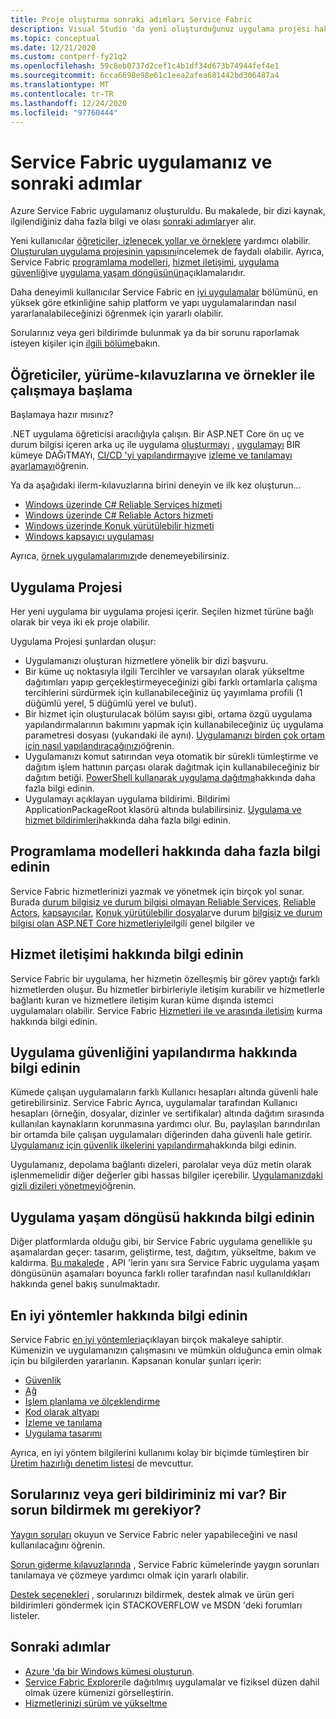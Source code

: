 ```yaml
---
title: Proje oluşturma sonraki adımları Service Fabric
description: Visual Studio 'da yeni oluşturduğunuz uygulama projesi hakkında bilgi edinin.  Öğreticileri kullanarak hizmetler oluşturmayı ve Service Fabric için hizmet geliştirme hakkında daha fazla bilgi edinin.
ms.topic: conceptual
ms.date: 12/21/2020
ms.custom: contperf-fy21q2
ms.openlocfilehash: 59c8eb0737d2cef1c4b1df34d673b74944fef4e1
ms.sourcegitcommit: 6cca6698e98e61c1eea2afea681442bd306487a4
ms.translationtype: MT
ms.contentlocale: tr-TR
ms.lasthandoff: 12/24/2020
ms.locfileid: "97760444"
---
```

# <a name="your-service-fabric-application-and-next-steps"></a>Service Fabric uygulamanız ve sonraki adımlar
Azure Service Fabric uygulamanız oluşturuldu. Bu makalede, bir dizi kaynak, ilgilendiğiniz daha fazla bilgi ve olası [sonraki adımlar](#next-steps)yer alır.

Yeni kullanıcılar [öğreticiler, izlenecek yollar ve örneklere](#get-started-with-tutorials-walk-throughs-and-samples) yardımcı olabilir. [Oluşturulan uygulama projesinin yapısını](#the-application-project)incelemek de faydalı olabilir. Ayrıca, Service Fabric [programlama modelleri](#learn-more-about-the-programming-models), [hizmet iletişimi](#learn-about-service-communication), [uygulama güvenliği](#learn-about-configuring-application-security)ve [uygulama yaşam döngüsünün](#learn-about-the-application-lifecycle)açıklamalarıdır.

Daha deneyimli kullanıcılar Service Fabric en [iyi uygulamalar](#learn-about-best-practices) bölümünü, en yüksek göre etkinliğine sahip platform ve yapı uygulamalarından nasıl yararlanalabileceğinizi öğrenmek için yararlı olabilir.

Sorularınız veya geri bildirimde bulunmak ya da bir sorunu raporlamak isteyen kişiler için [ilgili bölüme](#have-questions-or-feedback--need-to-report-an-issue)bakın.

## <a name="get-started-with-tutorials-walk-throughs-and-samples"></a>Öğreticiler, yürüme-kılavuzlarına ve örnekler ile çalışmaya başlama
Başlamaya hazır mısınız?  

.NET uygulama öğreticisi aracılığıyla çalışın. Bir ASP.NET Core ön uç ve durum bilgisi içeren arka uç ile uygulama [oluşturmayı](service-fabric-tutorial-create-dotnet-app.md) , [uygulamayı](service-fabric-tutorial-deploy-app-to-party-cluster.md) BIR kümeye DAĞıTMAYı, [CI/CD 'yi yapılandırmayı](service-fabric-tutorial-deploy-app-with-cicd-vsts.md)ve [izleme ve tanılamayı ayarlamayı](service-fabric-tutorial-monitoring-aspnet.md)öğrenin.

Ya da aşağıdaki ilerm-kılavuzlarına birini deneyin ve ilk kez oluşturun...
- [Windows üzerinde C# Reliable Services hizmeti](service-fabric-reliable-services-quick-start.md) 
- [Windows üzerinde C# Reliable Actors hizmeti](service-fabric-reliable-actors-get-started.md) 
- [Windows üzerinde Konuk yürütülebilir hizmeti](quickstart-guest-app.md) 
- [Windows kapsayıcı uygulaması](service-fabric-get-started-containers.md) 

Ayrıca, [örnek uygulamalarımızı](/samples/browse/?products=azure)de denemeyebilirsiniz.

## <a name="the-application-project"></a>Uygulama Projesi
Her yeni uygulama bir uygulama projesi içerir. Seçilen hizmet türüne bağlı olarak bir veya iki ek proje olabilir.

Uygulama Projesi şunlardan oluşur:

* Uygulamanızı oluşturan hizmetlere yönelik bir dizi başvuru.
* Bir küme uç noktasıyla ilgili Tercihler ve varsayılan olarak yükseltme dağıtımları yapıp gerçekleştirmeyeceğinizi gibi farklı ortamlarla çalışma tercihlerini sürdürmek için kullanabileceğiniz üç yayımlama profili (1 düğümlü yerel, 5 düğümlü yerel ve bulut).
* Bir hizmet için oluşturulacak bölüm sayısı gibi, ortama özgü uygulama yapılandırmalarının bakımını yapmak için kullanabileceğiniz üç uygulama parametresi dosyası (yukarıdaki ile aynı). [Uygulamanızı birden çok ortam için nasıl yapılandıracağınızı](service-fabric-manage-multiple-environment-app-configuration.md)öğrenin.
* Uygulamanızı komut satırından veya otomatik bir sürekli tümleştirme ve dağıtım işlem hattının parçası olarak dağıtmak için kullanabileceğiniz bir dağıtım betiği. [PowerShell kullanarak uygulama dağıtma](service-fabric-deploy-remove-applications.md)hakkında daha fazla bilgi edinin.
* Uygulamayı açıklayan uygulama bildirimi. Bildirimi ApplicationPackageRoot klasörü altında bulabilirsiniz. [Uygulama ve hizmet bildirimleri](service-fabric-application-model.md)hakkında daha fazla bilgi edinin.

## <a name="learn-more-about-the-programming-models"></a>Programlama modelleri hakkında daha fazla bilgi edinin
Service Fabric hizmetlerinizi yazmak ve yönetmek için birçok yol sunar.  Burada [durum bilgisiz ve durum bilgisi olmayan Reliable Services](service-fabric-reliable-services-introduction.md), [Reliable Actors](service-fabric-reliable-actors-introduction.md), [kapsayıcılar](service-fabric-containers-overview.md), [Konuk yürütülebilir dosyalar](service-fabric-guest-executables-introduction.md)ve durum [bilgisiz ve durum bilgisi olan ASP.NET Core hizmetleriyle](service-fabric-reliable-services-communication-aspnetcore.md)ilgili genel bilgiler ve

## <a name="learn-about-service-communication"></a>Hizmet iletişimi hakkında bilgi edinin
Service Fabric bir uygulama, her hizmetin özelleşmiş bir görev yaptığı farklı hizmetlerden oluşur. Bu hizmetler birbirleriyle iletişim kurabilir ve hizmetlerle bağlantı kuran ve hizmetlere iletişim kuran küme dışında istemci uygulamaları olabilir. Service Fabric [Hizmetleri ile ve arasında iletişim](service-fabric-connect-and-communicate-with-services.md) kurma hakkında bilgi edinin. 

## <a name="learn-about-configuring-application-security"></a>Uygulama güvenliğini yapılandırma hakkında bilgi edinin
Kümede çalışan uygulamaların farklı Kullanıcı hesapları altında güvenli hale getirebilirsiniz. Service Fabric Ayrıca, uygulamalar tarafından Kullanıcı hesapları (örneğin, dosyalar, dizinler ve sertifikalar) altında dağıtım sırasında kullanılan kaynakların korunmasına yardımcı olur. Bu, paylaşılan barındırılan bir ortamda bile çalışan uygulamaları diğerinden daha güvenli hale getirir.  [Uygulamanız için güvenlik ilkelerini yapılandırma](service-fabric-application-runas-security.md)hakkında bilgi edinin.

Uygulamanız, depolama bağlantı dizeleri, parolalar veya düz metin olarak işlenmemelidir diğer değerler gibi hassas bilgiler içerebilir. [Uygulamanızdaki gizli dizileri yönetmeyi](service-fabric-application-secret-management.md)öğrenin.

## <a name="learn-about-the-application-lifecycle"></a>Uygulama yaşam döngüsü hakkında bilgi edinin
Diğer platformlarda olduğu gibi, bir Service Fabric uygulama genellikle şu aşamalardan geçer: tasarım, geliştirme, test, dağıtım, yükseltme, bakım ve kaldırma. [Bu makalede](service-fabric-application-lifecycle.md) , API 'lerin yanı sıra Service Fabric uygulama yaşam döngüsünün aşamaları boyunca farklı roller tarafından nasıl kullanıldıkları hakkında genel bakış sunulmaktadır.

## <a name="learn-about-best-practices"></a>En iyi yöntemler hakkında bilgi edinin
Service Fabric [en iyi yöntemleri](./service-fabric-best-practices-overview.md)açıklayan birçok makaleye sahiptir. Kümenizin ve uygulamanızın çalışmasını ve mümkün olduğunca emin olmak için bu bilgilerden yararlanın.
Kapsanan konular şunları içerir:
* [Güvenlik](./service-fabric-best-practices-security.md)
* [Ağ](./service-fabric-best-practices-networking.md)
* [İşlem planlama ve ölçeklendirme](./service-fabric-best-practices-capacity-scaling.md)
* [Kod olarak altyapı](./service-fabric-best-practices-infrastructure-as-code.md)
* [İzleme ve tanılama](./service-fabric-best-practices-monitoring.md)
* [Uygulama tasarımı](./service-fabric-best-practices-applications.md)

Ayrıca, en iyi yöntem bilgilerini kullanımı kolay bir biçimde tümleştiren bir [Üretim hazırlığı denetim listesi](./service-fabric-production-readiness-checklist.md) de mevcuttur.

## <a name="have-questions-or-feedback--need-to-report-an-issue"></a>Sorularınız veya geri bildiriminiz mi var?  Bir sorun bildirmek mı gerekiyor?
[Yaygın soruları](service-fabric-common-questions.md) okuyun ve Service Fabric neler yapabileceğini ve nasıl kullanılacağını öğrenin.

[Sorun giderme kılavuzlarında](https://github.com/Azure/Service-Fabric-Troubleshooting-Guides) , Service Fabric kümelerinde yaygın sorunları tanılamaya ve çözmeye yardımcı olmak için yararlı olabilir.

[Destek seçenekleri](service-fabric-support.md) , sorularınızı bildirmek, destek almak ve ürün geri bildirimleri göndermek için STACKOVERFLOW ve MSDN 'deki forumları listeler.


## <a name="next-steps"></a>Sonraki adımlar
- [Azure 'da bir Windows kümesi oluşturun](service-fabric-tutorial-create-vnet-and-windows-cluster.md).
- [Service Fabric Explorer](service-fabric-visualizing-your-cluster.md)ile dağıtılmış uygulamalar ve fiziksel düzen dahil olmak üzere kümenizi görselleştirin.
- [Hizmetlerinizi sürüm ve yükseltme](service-fabric-application-upgrade-tutorial.md)
